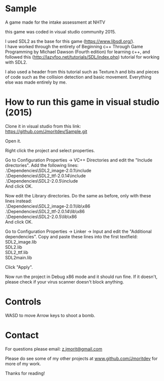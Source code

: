 # Sample
A game made for the intake assessment at NHTV

this game was coded in visual studio community 2015.

I used SDL2 as the base for this game (https://www.libsdl.org/). <br>
I have worked through the entirety of Beginning c++ Through Game Programming by Michael Dawson (Fourth edition) for learning c++, 
and followed this (http://lazyfoo.net/tutorials/SDL/index.php) tutorial for working with SDL2.

I also used a header from this tutorial such as Texture.h and bits and pieces of code such as the collision detection and basic movement. 
Everything else was made entirely by me.

# How to run this game in visual studio (2015)

Clone it in visual studio from this link: https://github.com/Jmoritdev/Sample.git

Open it.

Right click the project and select properties.

Go to Configuration Properties -> VC++ Directories and edit the "Include directories".
Add the following lines: <br>
.\Dependencies\SDL2_image-2.0.1\include <br>
.\Dependencies\SDL2_ttf-2.0.14\include <br>
.\Dependencies\SDL2-2.0.5\include <br>
And click OK.

Now edit the Library directories.
Do the same as before, only with these lines instead: <br>
.\Dependencies\SDL2_image-2.0.1\lib\x86 <br>
.\Dependencies\SDL2_ttf-2.0.14\lib\x86 <br>
.\Dependencies\SDL2-2.0.5\lib\x86 <br>
And click OK.

Go to Configuration Properties -> Linker -> Input and edit the "Additional dependencies".
Copy and paste these lines into the first textfield: <br>
SDL2_image.lib <br>
SDL2.lib <br>
SDL2_ttf.lib <br>
SDL2main.lib <br>

Click "Apply".

Now run the project in Debug x86 mode and it should run fine. 
If it doesn't, please check if your virus scanner doesn't block anything.

# Controls

WASD to move
Arrow keys to shoot a bomb.

# Contact

For questions please email: z.jmorit@gmail.com

Please do see some of my other projects at www.github.com/Jmoritdev for more of my work.

Thanks for reading!
